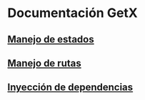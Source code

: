 # Documentación GetX

## [Manejo de estados](state_management.md)

## [Manejo de rutas](route_management.md)

## [Inyección de dependencias](dependency_management.md)